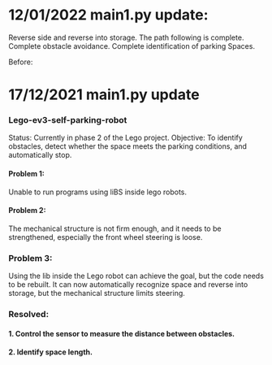 # 12/01/2022 main1.py update: 
Reverse side and reverse into storage.
The path following is complete.
Complete obstacle avoidance.
Complete identification of parking Spaces.

Before:
# 17/12/2021 main1.py update
### Lego-ev3-self-parking-robot
Status: Currently in phase 2 of the Lego project.
Objective: To identify obstacles, detect whether the space meets the parking conditions, and automatically stop.
#### Problem 1: 
Unable to run programs using liBS inside lego robots.
#### Problem 2: 
The mechanical structure is not firm enough, and it needs to be strengthened, especially the front wheel steering is loose.
### Problem 3: 
Using the lib inside the Lego robot can achieve the goal, but the code needs to be rebuilt. It can now automatically recognize space and reverse into storage, but the mechanical structure limits steering.

### Resolved:
#### 1. Control the sensor to measure the distance between obstacles.
#### 2. Identify space length.
